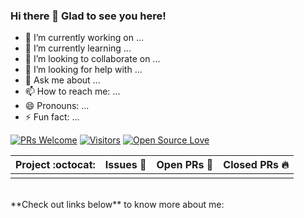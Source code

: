 ### Hi there 👋 **Glad to see you here!** <br>

- 🔭 I’m currently working on ...
- 🌱 I’m currently learning ...
- 👯 I’m looking to collaborate on ...
- 🤔 I’m looking for help with ...
- 💬 Ask me about ...
- 📫 How to reach me: ...
- 😄 Pronouns: ...
- ⚡ Fun fact: ...

[![PRs Welcome](https://img.shields.io/badge/PRs-welcome-brightgreen.svg?style=flat&logo=github)](https://github.com/amoghabhardwaj) [![Visitors](https://visitor-badge.glitch.me/badge?page_id=amoghabhardwaj.visitor-badge)](https://github.com/amoghabhardwaj) [![Open Source Love](https://badges.frapsoft.com/os/v2/open-source.svg?v=103)](https://github.com/amoghabhardwaj)

|      Project :octocat:   |     Issues :bug:   | Open PRs :bell:  | Closed PRs :fire:  |
|-------------|-------------------|---|---|
|||||

<br>
**Check out links below** to know more about me:
<br>

